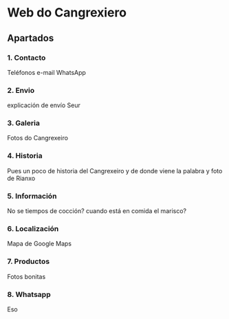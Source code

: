 # Web do Cangrexiero

## Apartados

### 1. Contacto
   Teléfonos
   e-mail
   WhatsApp

### 2. Envio
   explicación de envío Seur

### 3. Galeria
   Fotos do Cangrexeiro

### 4. Historia
   Pues un poco de historia del Cangrexeiro y de donde viene la palabra y foto de Rianxo

### 5. Información
   No se
   tiempos de cocción? 
   cuando está en comida el marisco?

### 6. Localización
   Mapa de Google Maps

### 7. Productos
   Fotos bonitas

### 8. Whatsapp
   Eso


